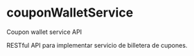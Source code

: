 # couponWalletService
Coupon wallet service API

RESTful API para implementar servicio de billetera de cupones.
